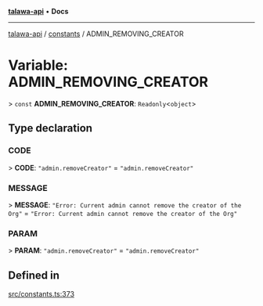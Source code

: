 [**talawa-api**](../../README.md) • **Docs**

***

[talawa-api](../../modules.md) / [constants](../README.md) / ADMIN\_REMOVING\_CREATOR

# Variable: ADMIN\_REMOVING\_CREATOR

\> `const` **ADMIN\_REMOVING\_CREATOR**: `Readonly`\<`object`\>

## Type declaration

### CODE

\> **CODE**: `"admin.removeCreator"` = `"admin.removeCreator"`

### MESSAGE

\> **MESSAGE**: `"Error: Current admin cannot remove the creator of the Org"` = `"Error: Current admin cannot remove the creator of the Org"`

### PARAM

\> **PARAM**: `"admin.removeCreator"` = `"admin.removeCreator"`

## Defined in

[src/constants.ts:373](https://github.com/PalisadoesFoundation/talawa-api/blob/c952c7a3bfd4b8b910fbae10313f5402ade5a9d4/src/constants.ts#L373)
